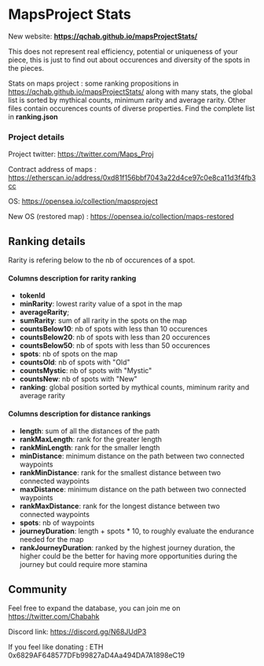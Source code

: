 # MapsProject Stats
New website:  **https://qchab.github.io/mapsProjectStats/**

This does not represent real efficiency, potential or uniqueness of your piece, this is just to find out about occurences and diversity of the spots in the pieces.

Stats on maps project : some ranking propositions in https://qchab.github.io/mapsProjectStats/ along with many stats, the global list is sorted by mythical counts, minimum rarity and average rarity. Other files contain occurences counts of diverse properties. Find the complete list in **ranking.json**

### Project details ###
Project twitter: https://twitter.com/Maps_Proj

Contract address of maps : https://etherscan.io/address/0xd81f156bbf7043a22d4ce97c0e8ca11d3f4fb3cc

OS: https://opensea.io/collection/mapsproject

New OS (restored map) : https://opensea.io/collection/maps-restored


## Ranking details ##
Rarity is refering below to the nb of occurences of a spot.

#### Columns description for rarity ranking ####
- **tokenId**
- **minRarity**: lowest rarity value of a spot in the map
- **averageRarity**;
- **sumRarity**: sum of all rarity in the spots on the map 
- **countsBelow10**: nb of spots with less than 10 occurences
- **countsBelow20**: nb of spots with less than 20 occurences
- **countsBelow50**: nb of spots with less than 50 occurences
- **spots**: nb of spots on the map
- **countsOld**: nb of spots with "Old" 
- **countsMystic**: nb of spots with "Mystic" 
- **countsNew**: nb of spots with "New"
- **ranking**: global position sorted by mythical counts, miminum rarity and average rarity


#### Columns description for distance rankings ####
- **length**: sum of all the distances of the path
- **rankMaxLength**: rank for the greater length
- **rankMinLength**: rank for the smaller length
- **minDistance**: minimum distance on the path between two connected waypoints
- **rankMinDistance**: rank for the smallest distance between two connected waypoints
- **maxDistance**: minimum distance on the path between two connected waypoints
- **rankMaxDistance**: rank for the longest distance between two connected waypoints
- **spots**: nb of waypoints
- **journeyDuration**: length + spots * 10, to roughly evaluate the endurance needed for the map
- **rankJourneyDuration**: ranked by the highest journey duration, the higher could be the better for having more opportunities during the journey but could require more stamina

## Community ##

Feel free to expand the database, you can join me on https://twitter.com/Chabahk

Discord link: https://discord.gg/N68JUdP3

If you feel like donating : ETH 0x6829AF648577DFb99827aD4Aa494DA7A1898eC19
